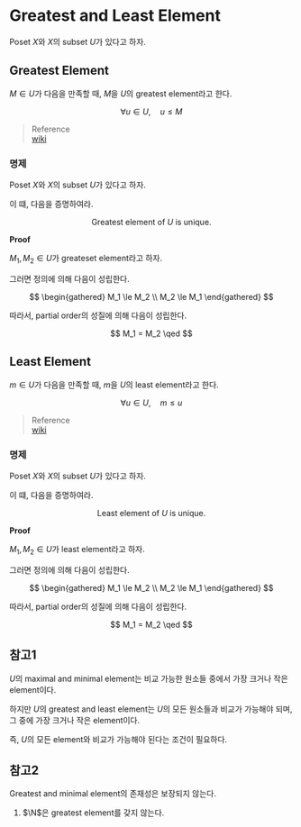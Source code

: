 # Greatest and Least Element
Poset $X$와 $X$의 subset $U$가 있다고 하자.

## Greatest Element
$M \in U$가 다음을 만족할 때, $M$을 $U$의 greatest element라고 한다.

$$ \forall u \in U, \quad u \le M $$

> Reference  
> [wiki](https://en.wikipedia.org/wiki/Greatest_element_and_least_element)

### 명제
Poset $X$와 $X$의 subset $U$가 있다고 하자.

이 떄, 다음을 증명하여라.

$$ \text{Greatest element of } U \text{ is unique.} $$

**Proof**

$M_1,M_2 \in U$가 greateset element라고 하자.

그러면 정의에 의해 다음이 성립한다.

$$ \begin{gathered} M_1 \le M_2 \\ M_2 \le M_1 \end{gathered} $$

따라서, partial order의 성질에 의해 다음이 성립한다.

$$ M_1 = M_2 \qed $$

## Least Element
$m \in U$가 다음을 만족할 때, $m$을 $U$의 least element라고 한다.

$$ \forall u \in U, \quad m \le u $$

> Reference  
> [wiki](https://en.wikipedia.org/wiki/Greatest_element_and_least_element)

### 명제
Poset $X$와 $X$의 subset $U$가 있다고 하자.

이 떄, 다음을 증명하여라.

$$ \text{Least element of } U \text{ is unique.} $$

**Proof**

$M_1,M_2 \in U$가 least element라고 하자.

그러면 정의에 의해 다음이 성립한다.

$$ \begin{gathered} M_1 \le M_2 \\ M_2 \le M_1 \end{gathered} $$

따라서, partial order의 성질에 의해 다음이 성립한다.

$$ M_1 = M_2 \qed $$

## 참고1
$U$의 maximal and minimal element는 비교 가능한 원소들 중에서 가장 크거나 작은 element이다.

하지만 $U$의 greatest and least element는 $U$의 모든 원소들과 비교가 가능해야 되며, 그 중에 가장 크거나 작은 element이다.

즉, $U$의 모든 element와 비교가 가능해야 된다는 조건이 필요하다.

## 참고2
Greatest and minimal element의 존재성은 보장되지 않는다.

1. $\N$은 greatest element를 갖지 않는다.
